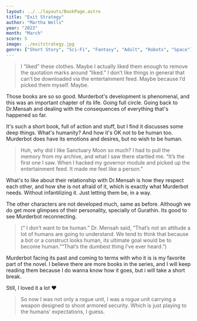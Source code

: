 ```yaml
---
layout: ../../layouts/BookPage.astro
title: "Exit Strategy"
author: "Martha Wells"
year: "2023"
month: "March"
score: 5
image: ../exitstrategy.jpg
genre: ["Short Story", "Sci-Fi", "Fantasy", "Adult", "Robots", "Space"]
---
```

>I “liked” these clothes. Maybe I actually liked them enough to remove the quotation marks around “liked.” I don’t like things in general that can’t be downloaded via the entertainment feed. Maybe because I’d picked them myself. Maybe.

Those books are so so good. Murderbot's development is phenomenal, and this was an important chapter of its life. Going full circle. Going back to Dr.Mensah and dealing with the consequences of everything that's happened so far.

It's such a short book, full of action and stuff, but I find it discusses some deep things. What's humanity? And how it's OK not to be human too. Murderbot does have its emotions and desires, but no wish to be human.

>Huh, why did I like Sanctuary Moon so much? I had to pull the memory from my archive, and what I saw there startled me. “It’s the first one I saw. When I hacked my governor module and picked up the entertainment feed. It made me feel like a person.”

What's to like about their relationship with Dr.Mensah is how they respect each other, and how she is not afraid of it, which is exactly what Murderbot needs. Without infantilizing it. Just letting them be, in a way.

The other characters are not developed much, same as before. Although we do get more glimpses of their personality, specially of Gurathin. Its good to see Murderbot reconnecting.

>(“ I don’t want to be human.” Dr. Mensah said, “That’s not an attitude a lot of humans are going to understand. We tend to think that because a bot or a construct looks human, its ultimate goal would be to become human.”“That’s the dumbest thing I’ve ever heard.”)

Murderbot facing its past and coming to terms with who it is is my favorite part of the novel. I believe there are more books in the series, and I will keep reading them because I do wanna know how it goes, but i will take a short break.

Still, I loved it a lot ❤️

>So now I was not only a rogue unit, I was a rogue unit carrying a weapon designed to shoot armored security. Which is just playing to the humans’ expectations, I guess.